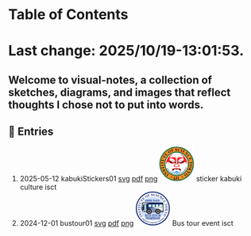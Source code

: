 # Table of Contents

# Last change: 2025/10/19-13:01:53.

Welcome to visual-notes, a collection of sketches, diagrams, and images that reflect thoughts I chose not to put into words.
---

## 📅 Entries

<prettier-ignore>

1. 2025-05-12 kabukiStickers01 
   [svg](./images/kabukiStickers01.svg)
   [pdf](./images/kabukiStickers01.pdf)
   [png](./images/kabukiStickers01.png)
    <img src="./images/kabukiStickers01.png" alt="kabukiStickers01" width="70">
    sticker kabuki culture isct 
2. 2024-12-01 bustour01
   [svg](./images/bustour01.svg)
   [pdf](./images/bustour01.pdf)
   [png](./images/bustour01.png)
    <img src="./images/bustour01.png" alt="bustour01" width="70">
    Bus tour event isct
